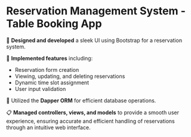 # Reservation Management System - Table Booking App

🎨 **Designed and developed** a sleek UI using Bootstrap for a reservation system.

📝 **Implemented features** including:
- Reservation form creation
- Viewing, updating, and deleting reservations
- Dynamic time slot assignment
- User input validation

🔧 Utilized the **Dapper ORM** for efficient database operations.

📋 **Managed controllers, views, and models** to provide a smooth user experience, ensuring accurate and efficient handling of reservations through an intuitive web interface.
